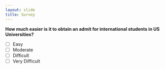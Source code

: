```yaml
---
layout: slide
title: Survey
---
```

**How much easier is it to obtain an admit for international students in US Universities?**
- [ ] Easy
- [ ] Moderate
- [ ] Difficult
- [ ] Very Difficult
